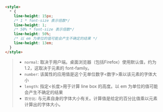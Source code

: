 ```html
<style>
  * {
    line-height: 15px;
    /* 1 * font-size 表示倍数*/
    line-height: 1; 
    /* 50% * font-size 表示倍数*/
    line-height: 50%;
    /* 以 em 为单位的值可能会产生不确定的结果 */
    line-height: 13em;
  }
</style>
```
> + `normal`:
> 取决于用户端。桌面浏览器（包括Firefox）使用默认值，约为1.2，这取决于元素的 font-family。
> + `number`:
> 该属性的应用值是这个无单位数字<数字>乘以该元素的字体大小
> + `length`: 
> 指定<长度>用于计算 line box 的高度。以 em 为单位的值可能会产生不确定的结果
> + `百分比`:
> 与元素自身的字体大小有关。计算值是给定的百分比值乘以元素计算出的字体大小。